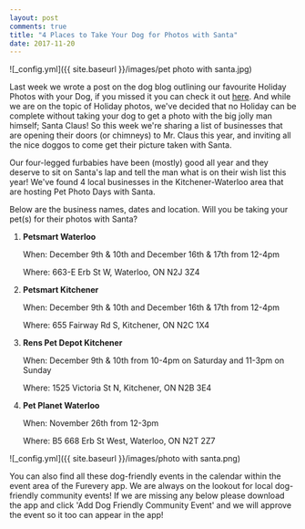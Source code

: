 ```yaml
---
layout: post
comments: true
title: "4 Places to Take Your Dog for Photos with Santa"
date: 2017-11-20
---
```

![_config.yml]({{ site.baseurl }}/images/pet photo with santa.jpg)

Last week we wrote a post on the dog blog outlining our favourite Holiday Photos with your Dog, if you missed it you can check it out <a href="http://http://blog.furevery.com/6-Of-the-GREATEST-Holiday-Photo-Shoots-With-Dogs-D/">here</a>. And while we are on the topic of Holiday photos, we've decided that no Holiday can be complete without taking your dog to get a photo with
the big jolly man himself; Santa Claus! So this week we're sharing a list of businesses that are opening their doors (or
chimneys) to Mr. Claus this year, and inviting all the nice doggos to come get their picture taken with Santa.

Our four-legged furbabies have been (mostly) good all year and they deserve to sit on Santa's lap and tell the man what is on
their wish list this year! We've found 4 local businesses in the Kitchener-Waterloo area that are hosting Pet Photo Days with
Santa.

Below are the business names, dates and location. Will you be taking your pet(s) for their photos with Santa? 

1. **Petsmart Waterloo** 

   When: December 9th & 10th and December 16th & 17th from 12-4pm

   Where: 663-E Erb St W, Waterloo, ON N2J 3Z4

2. **Petsmart Kitchener**

   When: December 9th & 10th and December 16th & 17th from 12-4pm

   Where: 655 Fairway Rd S, Kitchener, ON N2C 1X4

3. **Rens Pet Depot Kitchener**

   When: December 9th & 10th from 10-4pm on Saturday and 11-3pm on Sunday

   Where: 1525 Victoria St N, Kitchener, ON N2B 3E4

4. **Pet Planet Waterloo**

   When: November 26th from 12-3pm

   Where: B5 668 Erb St West, Waterloo, ON N2T 2Z7

![_config.yml]({{ site.baseurl }}/images/photo with santa.png)

You can also find all these dog-friendly events in the calendar within the event area of the Furevery app. We are always on
the lookout for local dog-friendly community events! If we are missing any below please download the app and click 'Add Dog
Friendly Community Event' and we will approve the event so it too can appear in the app! 





